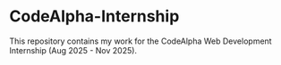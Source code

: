 # CodeAlpha-Internship
This repository contains my work for the CodeAlpha Web Development Internship (Aug 2025 - Nov 2025).
